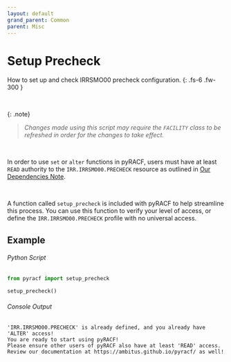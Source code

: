 ```yaml
---
layout: default
grand_parent: Common
parent: Misc
---
```


# Setup Precheck

How to set up and check IRRSMO00 precheck configuration.
{: .fs-6 .fw-300 }

&nbsp;

{: .note}
> _Changes made using this script may require the `FACILITY` class to be refreshed in order for the changes to take effect._

&nbsp;

In order to use `set` or `alter` functions in pyRACF, users must have at least `READ` authority to the `IRR.IRRSMO00.PRECHECK` resource as outlined in [Our Dependencies Note](../../../index).

&nbsp;

A function called `setup_precheck` is included with pyRACF to help streamline this process. You can use this function to verify your level of access, or define the `IRR.IRRSMO00.PRECHECK` profile with no universal access.

## Example

###### Python Script
```python
from pyracf import setup_precheck

setup_precheck()
```

###### Console Output
```
'IRR.IRRSMO00.PRECHECK' is already defined, and you already have 'ALTER' access!
You are ready to start using pyRACF!
Please ensure other users of pyRACF also have at least 'READ' access.
Review our documentation at https://ambitus.github.io/pyracf/ as well!
```